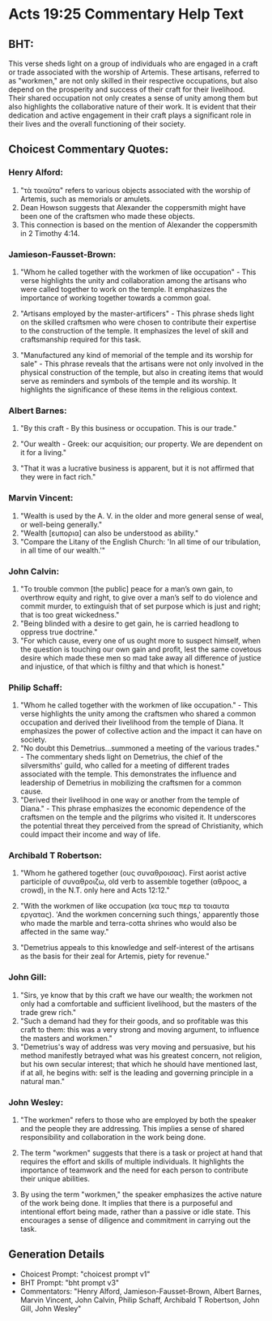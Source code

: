 # Acts 19:25 Commentary Help Text

## BHT:
This verse sheds light on a group of individuals who are engaged in a craft or trade associated with the worship of Artemis. These artisans, referred to as "workmen," are not only skilled in their respective occupations, but also depend on the prosperity and success of their craft for their livelihood. Their shared occupation not only creates a sense of unity among them but also highlights the collaborative nature of their work. It is evident that their dedication and active engagement in their craft plays a significant role in their lives and the overall functioning of their society.

## Choicest Commentary Quotes:
### Henry Alford:
1. "τὰ τοιαῦτα" refers to various objects associated with the worship of Artemis, such as memorials or amulets.
2. Dean Howson suggests that Alexander the coppersmith might have been one of the craftsmen who made these objects.
3. This connection is based on the mention of Alexander the coppersmith in 2 Timothy 4:14.

### Jamieson-Fausset-Brown:
1. "Whom he called together with the workmen of like occupation" - This verse highlights the unity and collaboration among the artisans who were called together to work on the temple. It emphasizes the importance of working together towards a common goal.

2. "Artisans employed by the master-artificers" - This phrase sheds light on the skilled craftsmen who were chosen to contribute their expertise to the construction of the temple. It emphasizes the level of skill and craftsmanship required for this task.

3. "Manufactured any kind of memorial of the temple and its worship for sale" - This phrase reveals that the artisans were not only involved in the physical construction of the temple, but also in creating items that would serve as reminders and symbols of the temple and its worship. It highlights the significance of these items in the religious context.

### Albert Barnes:
1. "By this craft - By this business or occupation. This is our trade." 

2. "Our wealth - Greek: our acquisition; our property. We are dependent on it for a living." 

3. "That it was a lucrative business is apparent, but it is not affirmed that they were in fact rich."

### Marvin Vincent:
1. "Wealth is used by the A. V. in the older and more general sense of weal, or well-being generally."
2. "Wealth [ευπορια] can also be understood as ability."
3. "Compare the Litany of the English Church: 'In all time of our tribulation, in all time of our wealth.'"

### John Calvin:
1. "To trouble common [the public] peace for a man’s own gain, to overthrow equity and right, to give over a man’s self to do violence and commit murder, to extinguish that of set purpose which is just and right; that is too great wickedness." 
2. "Being blinded with a desire to get gain, he is carried headlong to oppress true doctrine."
3. "For which cause, every one of us ought more to suspect himself, when the question is touching our own gain and profit, lest the same covetous desire which made these men so mad take away all difference of justice and injustice, of that which is filthy and that which is honest."

### Philip Schaff:
1. "Whom he called together with the workmen of like occupation." - This verse highlights the unity among the craftsmen who shared a common occupation and derived their livelihood from the temple of Diana. It emphasizes the power of collective action and the impact it can have on society.
2. "No doubt this Demetrius...summoned a meeting of the various trades." - The commentary sheds light on Demetrius, the chief of the silversmiths' guild, who called for a meeting of different trades associated with the temple. This demonstrates the influence and leadership of Demetrius in mobilizing the craftsmen for a common cause.
3. "Derived their livelihood in one way or another from the temple of Diana." - This phrase emphasizes the economic dependence of the craftsmen on the temple and the pilgrims who visited it. It underscores the potential threat they perceived from the spread of Christianity, which could impact their income and way of life.

### Archibald T Robertson:
1. "Whom he gathered together (ους συναθροισας). First aorist active participle of συναθροιζω, old verb to assemble together (αθροος, a crowd), in the N.T. only here and Acts 12:12." 

2. "With the workmen of like occupation (κα τους περ τα τοιαυτα εργατας). 'And the workmen concerning such things,' apparently those who made the marble and terra-cotta shrines who would also be affected in the same way."

3. "Demetrius appeals to this knowledge and self-interest of the artisans as the basis for their zeal for Artemis, piety for revenue."

### John Gill:
1. "Sirs, ye know that by this craft we have our wealth; the workmen not only had a comfortable and sufficient livelihood, but the masters of the trade grew rich." 
2. "Such a demand had they for their goods, and so profitable was this craft to them: this was a very strong and moving argument, to influence the masters and workmen."
3. "Demetrius's way of address was very moving and persuasive, but his method manifestly betrayed what was his greatest concern, not religion, but his own secular interest; that which he should have mentioned last, if at all, he begins with: self is the leading and governing principle in a natural man."

### John Wesley:
1. "The workmen" refers to those who are employed by both the speaker and the people they are addressing. This implies a sense of shared responsibility and collaboration in the work being done.

2. The term "workmen" suggests that there is a task or project at hand that requires the effort and skills of multiple individuals. It highlights the importance of teamwork and the need for each person to contribute their unique abilities.

3. By using the term "workmen," the speaker emphasizes the active nature of the work being done. It implies that there is a purposeful and intentional effort being made, rather than a passive or idle state. This encourages a sense of diligence and commitment in carrying out the task.


## Generation Details
- Choicest Prompt: "choicest prompt v1"
- BHT Prompt: "bht prompt v3"
- Commentators: "Henry Alford, Jamieson-Fausset-Brown, Albert Barnes, Marvin Vincent, John Calvin, Philip Schaff, Archibald T Robertson, John Gill, John Wesley"
